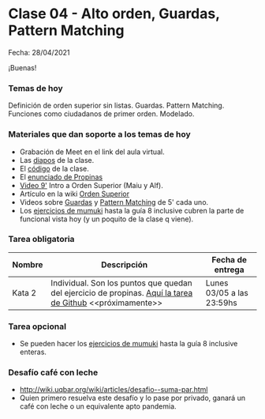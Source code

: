 # Clase 04 - Alto orden, Guardas, Pattern Matching

Fecha: 28/04/2021

¡Buenas!

### Temas de hoy
Definición de orden superior sin listas. Guardas. Pattern Matching. Funciones como ciudadanos de primer orden. Modelado.

### Materiales que dan soporte a los temas de hoy

* Grabación de Meet en el link del aula virtual.
* Las [diapos](https://docs.google.com/presentation/d/17eHNMFNyi5874CqJCKjdc3n0wXQJXnG_gVnFsJNXutg/edit?usp=sharing) de la clase.
* El [código](https://github.com/pdepjm/2021-f-kata2-propinas) de la clase.
* El [enunciado de Propinas](https://docs.google.com/document/d/e/2PACX-1vQWYwg9QonuxY7J1z74uv_GNXUqyZsvSn-Wy0jm6HX09phPoKciPLKATgYMcXGaOZf0z1nIcOTYvIp9/pub)
* [Video 9'](https://youtu.be/mSJdiZ-0pXk) Intro a Orden Superior (Maiu y Alf).
* Artículo en la wiki	[Orden Superior](http://wiki.uqbar.org/wiki/articles/orden-superior.html)
* Videos sobre [Guardas](https://www.youtube.com/watch?v=qv5RuZl5iCo&list=PLoELfD_vSox-YVFmf8RsKmfphoIPg3KYU&index=4&ab_channel=Fundaci%C3%B3nUqbar) y	[Pattern Matching](https://www.youtube.com/watch?v=OaPxc03WVTU&list=PLoELfD_vSox-YVFmf8RsKmfphoIPg3KYU&index=3&ab_channel=Fundaci%C3%B3nUqbar) de 5' cada uno.
* Los [ejercicios de mumuki](https://mumuki.io/pdep-utn/chapters/435-programacion-funcional) hasta la guía 8 inclusive cubren la parte de funcional vista hoy (y un poquito de la clase q viene). 


### Tarea obligatoria

| Nombre | Descripción | Fecha de entrega |
|-------|-------------|------------------|
| Kata 2 | Individual. Son los puntos que quedan del ejercicio de propinas. [Aquí la tarea de Github]() <<próximamente>> | Lunes 03/05 a las 23:59hs |

### Tarea opcional

* Se pueden hacer los [ejercicios de mumuki](https://mumuki.io/pdep-utn/chapters/435-programacion-funcional) hasta la guía 8 inclusive enteras.

### Desafío café con leche

* http://wiki.uqbar.org/wiki/articles/desafio--suma-par.html
* Quien primero resuelva este desafío y lo pase por privado, ganará un café con leche o un equivalente apto pandemia.
